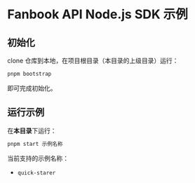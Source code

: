 # Fanbook API Node.js SDK 示例

## 初始化

clone 仓库到本地，在项目根目录（本目录的上级目录）运行：

```bash
pnpm bootstrap
```

即可完成初始化。

## 运行示例

在**本目录**下运行：

```bash
pnpm start 示例名称
```

当前支持的示例名称：

- `quick-starer`
